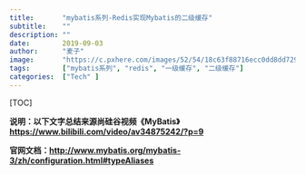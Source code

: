 ```yaml
---
title:       "mybatis系列-Redis实现Mybatis的二级缓存"
subtitle:    ""
description: ""
date:        2019-09-03
author:      "麦子"
image:       "https://c.pxhere.com/images/52/54/18c63f88716ecc0dd8dd729f47a3-1420031.jpg!d"
tags:        ["mybatis系列", "redis", "一级缓存", "二级缓存"]
categories:  ["Tech" ]
---
```


[TOC]

**说明：以下文字总结来源尚硅谷视频《MyBatis》<https://www.bilibili.com/video/av34875242/?p=9>**

**官网文档：<http://www.mybatis.org/mybatis-3/zh/configuration.html#typeAliases>**

